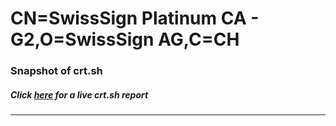 # CN=SwissSign Platinum CA - G2,O=SwissSign AG,C=CH
### Snapshot of crt.sh
##### Click [here](https://crt.sh/?serial=849A25C4A47D0ABD) for a live crt.sh report

---
